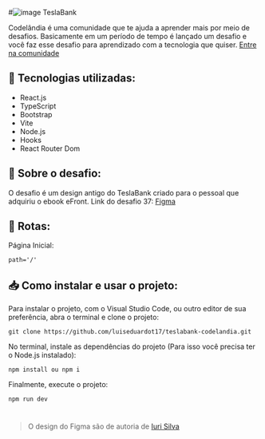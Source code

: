 #![image](https://github.com/luiseduardot17/teslabank-codelandia/assets/102761201/f5bb2d1e-0dae-4f05-822e-55006255ca23) TeslaBank

Codelândia é uma comunidade que te ajuda a aprender mais por meio de desafios. Basicamente em um período de tempo é lançado um desafio e você faz esse desafio para aprendizado com a tecnologia que quiser. <a href="https://discord.com/invite/QevDJqCzaY" target="_blank">Entre na comunidade</a>

## 🧩 Tecnologias utilizadas:

- React.js
- TypeScript
- Bootstrap
- Vite
- Node.js
- Hooks
- React Router Dom

## 📝 Sobre o desafio:
O desafio é um design antigo do TeslaBank criado para o pessoal que adquiriu o ebook eFront. Link do desafio 37: <a href="https://www.figma.com/file/Yb9IBH56g7T1hdIyZ3BMNO/Desafios---Codel%C3%A2ndia?node-id=191725%3A3600&t=lydjpaBPzSr0y1h3-1" target="_blank">Figma</a>


## 🚏 Rotas:
Página Inicial:
``` 
path='/'
``` 

## 📥 Como instalar e usar o projeto:
Para instalar o projeto, com o Visual Studio Code, ou outro editor de sua preferência,
abra o terminal e clone o projeto:
``` 
git clone https://github.com/luiseduardot17/teslabank-codelandia.git
```
No terminal, instale as dependências do projeto (Para isso você precisa ter o Node.js instalado):
```
npm install ou npm i
```
Finalmente, execute o projeto:
```
npm run dev
```
#

>  O design do Figma são de autoria de <a href="https://iuricode.com/" target="_blank">Iuri Silva</a>